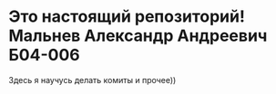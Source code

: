# Это настоящий репозиторий! Мальнев Александр Андреевич Б04-006 
Здесь я научусь делать комиты и прочее))